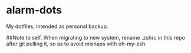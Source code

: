 # alarm-dots

My dotfiles, intended as personal backup.

##Note to self.
When migrating to new system, rename .zshrc in this repo after git pulling it, so as to avoid mishaps with oh-my-zsh.
